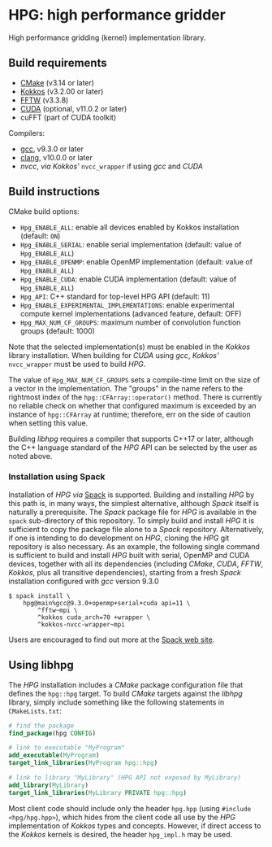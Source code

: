 # HPG: high performance gridder

High performance gridding (kernel) implementation library.

## Build requirements

* [CMake](https://cmake.org) (v3.14 or later)
* [Kokkos](https://github.com/kokkos/kokkos) (v3.2.00 or later)
* [FFTW](http://fftw.org) (v3.3.8)
* [CUDA](https://developer.nvidia.com/cuda-toolkit) (optional, v11.0.2 or later)
* cuFFT (part of CUDA toolkit)

Compilers:
* [gcc](https://gcc.gnu.org), v9.3.0 or later
* [clang](https://clang.llvm.org), v10.0.0 or later
* *nvcc*, *via* *Kokkos'* `nvcc_wrapper` if using *gcc* and *CUDA*

## Build instructions

CMake build options:
* `Hpg_ENABLE_ALL`: enable all devices enabled by Kokkos installation
  (default: `ON`)
* `Hpg_ENABLE_SERIAL`: enable serial implementation (default: value of
  `Hpg_ENABLE_ALL`)
* `Hpg_ENABLE_OPENMP`: enable OpenMP implementation (default: value of
  `Hpg_ENABLE_ALL`)
* `Hpg_ENABLE_CUDA`: enable CUDA implementation (default: value of
  `Hpg_ENABLE_ALL`)
* `Hpg_API`: C++ standard for top-level HPG API (default: 11)
* `Hpg_ENABLE_EXPERIMENTAL_IMPLEMENTATIONS`: enable experimental
  compute kernel implementations (advanced feature, default: OFF)
* `Hpg_MAX_NUM_CF_GROUPS`: maximum number of convolution function
  groups (default: 1000)

Note that the selected implementation(s) must be enabled in the *Kokkos*
library installation. When building for *CUDA* using *gcc*, *Kokkos'*
`nvcc_wrapper` must be used to build *HPG*.

The value of `Hpg_MAX_NUM_CF_GROUPS` sets a compile-time limit on the
size of a vector in the implementation. The "groups" in the name
refers to the rightmost index of the `hpg::CFArray::operator()`
method. There is currently no reliable check on whether that
configured maximum is exceeded by an instance of `hpg::CFArray` at
runtime; therefore, err on the side of caution when setting this
value.

Building *libhpg* requires a compiler that supports C++17 or later,
although the C++ language standard of the *HPG* API can be selected by
the user as noted above.

### Installation using Spack

Installation of *HPG* *via* [Spack](https://spack.io) is
supported. Building and installing *HPG* by this path is, in many
ways, the simplest alternative, although *Spack* itself is naturally a
prerequisite. The *Spack* package file for *HPG* is available in the
`spack` sub-directory of this repository. To simply build and install
*HPG* it is sufficient to copy the package file alone to a *Spack*
repository. Alternatively, if one is intending to do development on
*HPG*, cloning the *HPG* git repository is also necessary. As an
example, the following single command is sufficient to build and
install *HPG* built with serial, OpenMP and CUDA devices, together
with all its dependencies (including *CMake*, *CUDA*, *FFTW*,
*Kokkos*, plus all transitive dependencies), starting from a fresh
*Spack* installation configured with *gcc* version 9.3.0

``` shell
$ spack install \
    hpg@main%gcc@9.3.0+openmp+serial+cuda api=11 \
        ^fftw~mpi \
        ^kokkos cuda_arch=70 +wrapper \
        ^kokkos-nvcc-wrapper~mpi
```
Users are encouraged to find out more at the [Spack web site](https://spack.io).

## Using libhpg

The *HPG* installation includes a *CMake* package configuration file
that defines the `hpg::hpg` target. To build *CMake* targets against
the *libhpg* library, simply include something like the following
statements in `CMakeLists.txt`:

``` cmake
# find the package
find_package(hpg CONFIG)

# link to executable "MyProgram"
add_executable(MyProgram)
target_link_libraries(MyProgram hpg::hpg)

# link to library "MyLibrary" (HPG API not exposed by MyLibrary)
add_library(MyLibrary)
target_link_libraries(MyLibrary PRIVATE hpg::hpg)
```

Most client code should include only the header `hpg.hpp` (using
`#include <hpg/hpg.hpp>`), which hides from the client code all use
by the *HPG* implementation of *Kokkos* types and concepts. However,
if direct access to the *Kokkos* kernels is desired, the header 
`hpg_impl.h` may be used.
